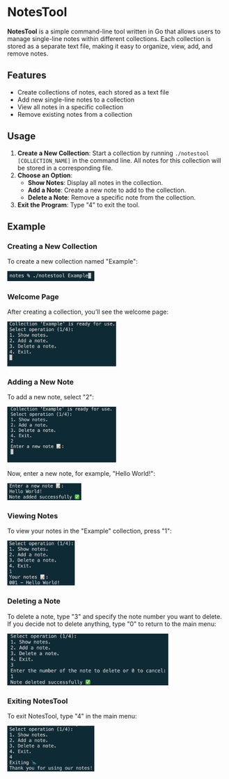# NotesTool

**NotesTool** is a simple command-line tool written in Go that allows users to manage single-line notes within different collections. Each collection is stored as a separate text file, making it easy to organize, view, add, and remove notes.

## Features

- Create collections of notes, each stored as a text file
- Add new single-line notes to a collection
- View all notes in a specific collection
- Remove existing notes from a collection

## Usage

1. **Create a New Collection**: Start a collection by running `./notestool [COLLECTION_NAME]` in the command line. All notes for this collection will be stored in a corresponding file.
2. **Choose an Option**:
   - **Show Notes**: Display all notes in the collection.
   - **Add a Note**: Create a new note to add to the collection.
   - **Delete a Note**: Remove a specific note from the collection.
3. **Exit the Program**: Type "4" to exit the tool.

## Example

### Creating a New Collection

To create a new collection named "Example":

<img src="pictures/create_collection.png" alt="create_collection" width="200"><br>

### Welcome Page

After creating a collection, you’ll see the welcome page:

<img src="pictures/main_page.png" alt="main_page" width="250"><br>

### Adding a New Note

To add a new note, select "2":

<img src="pictures/create_note.png" alt="create_note" width="250"><br>

Now, enter a new note, for example, "Hello World!":

<img src="pictures/Hello_World!.png" alt="Hello_World!" width="170"><br>

### Viewing Notes

To view your notes in the "Example" collection, press "1":

<img src="pictures/show_notes.png" alt="show_notes" width="155"><br>

### Deleting a Note

To delete a note, type "3" and specify the note number you want to delete. If you decide not to delete anything, type "0" to return to the main menu:

<img src="pictures/delete_note.png" alt="delete_note" width="370"><br>

### Exiting NotesTool

To exit NotesTool, type "4" in the main menu:

<img src="pictures/exit.png" alt="exit" width="200"><br>
